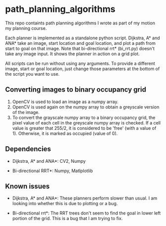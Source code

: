 # path_planning_algorithms
This repo containts path planning algorithms I wrote as part of my motion my planning course.

Each planner is implemented as a standalone python script. Dijkstra, A* and ANA* take an image, start location and goal location, and plot a path from start to goal on that image. Note that bi-directional rrt* (bi_rrt.py) doesn't take any image input. It shows the planner in action on a grid plot.


All scripts can be run without using any arguments. To provide a different image, start or goal location, just change those parameters at the bottom of the script you want to use.

## Converting images to binary occupancy grid

1. OpenCV is used to load an image as a numpy array.
2. OpenCV is used again on the numpy array to obtain a greyscale version of the image.
3. To convert the grayscale numpy array to a binary occupancy grid, the pixel value of each cell in the greyscale numpy array is checked. If a cell value is greater that 255/2, it is considered to be 'free' (with a value of 1). Otherwise, it is marked as occupied (value of 0).
## Dependencies

- Dijkstra, A* and ANA*: CV2, Numpy

- Bi-directional RRT*: Numpy, Matlplotlib

## Known issues

- Dijkstra, A* and ANA*: These planners perform slower than usual. I am looking into whether this is due to plotting or a bug.

- Bi-directional rrt*: The RRT trees don't seem to find the goal in lower left portion of the grid. This is a bug that I am trying to fix.
